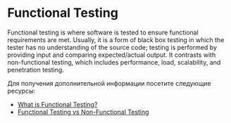 # Functional Testing

Functional testing is where software is tested to ensure functional requirements are met. Usually, it is a form of black box testing in which the tester has no understanding of the source code; testing is performed by providing input and comparing expected/actual output.
It contrasts with non-functional testing, which includes performance, load, scalability, and penetration testing.

Для получения дополнительной информации посетите следующие ресурсы:

- [What is Functional Testing?](https://www.guru99.com/functional-testing.html)
- [Functional Testing vs Non-Functional Testing](https://youtu.be/j_79AXkG4PY)
